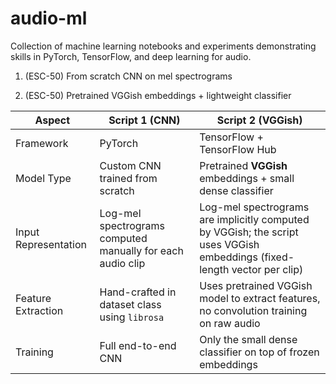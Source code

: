 # audio-ml
Collection of machine learning notebooks and experiments demonstrating skills in PyTorch, TensorFlow, and deep learning for audio.

1. (ESC-50) From scratch CNN on mel spectrograms

2. (ESC-50) Pretrained VGGish embeddings + lightweight classifier

| Aspect               | Script 1 (CNN)                                             | Script 2 (VGGish)                                                                                                        |
| -------------------- | ---------------------------------------------------------- | ------------------------------------------------------------------------------------------------------------------------ |
| Framework            | PyTorch                                                    | TensorFlow + TensorFlow Hub                                                                                              |
| Model Type           | Custom CNN trained from scratch                            | Pretrained **VGGish** embeddings + small dense classifier                                                                |
| Input Representation | Log-mel spectrograms computed manually for each audio clip | Log-mel spectrograms are implicitly computed by VGGish; the script uses VGGish embeddings (fixed-length vector per clip) |
| Feature Extraction   | Hand-crafted in dataset class using `librosa`              | Uses pretrained VGGish model to extract features, no convolution training on raw audio                                   |
| Training             | Full end-to-end CNN                                        | Only the small dense classifier on top of frozen embeddings                                                              |

